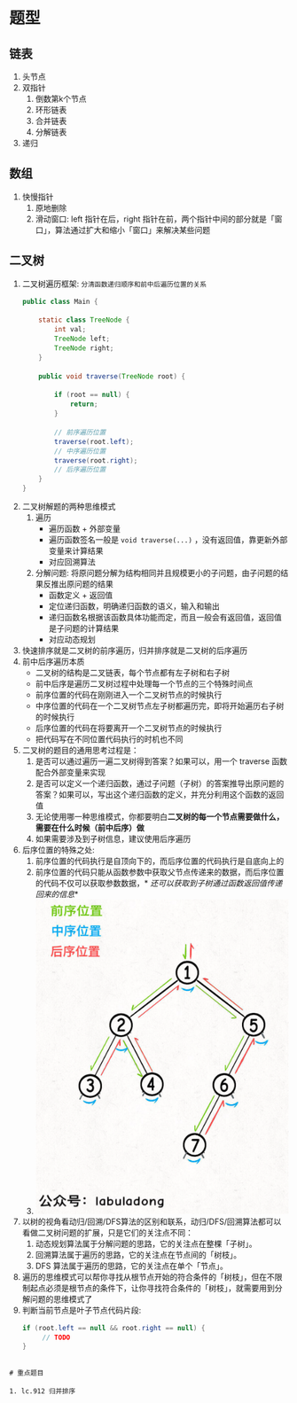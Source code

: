 # 题型

## 链表

1. 头节点
2. 双指针
    1. 倒数第k个节点
    2. 环形链表
    3. 合并链表
    4. 分解链表
3. 递归

## 数组

1. 快慢指针
    1. 原地删除
    2. 滑动窗口: left 指针在后，right 指针在前，两个指针中间的部分就是「窗口」，算法通过扩大和缩小「窗口」来解决某些问题

## 二叉树

1. 二叉树遍历框架: `分清函数递归顺序和前中后遍历位置的关系`
   ```java
   public class Main {

       static class TreeNode {
           int val;
           TreeNode left;
           TreeNode right;
       }

       public void traverse(TreeNode root) {
           
           if (root == null) {
               return;
           }
           
           // 前序遍历位置
           traverse(root.left);
           // 中序遍历位置
           traverse(root.right);
           // 后序遍历位置
       }
   }
   ```
2. 二叉树解题的两种思维模式
    1. 遍历
        - 遍历函数 + 外部变量
        - 遍历函数签名一般是 `void traverse(...)` ，没有返回值，靠更新外部变量来计算结果
        - 对应回溯算法
    2. 分解问题: 将原问题分解为结构相同并且规模更小的子问题，由子问题的结果反推出原问题的结果
        - 函数定义 + 返回值
        - 定位递归函数，明确递归函数的语义，输入和输出
        - 递归函数名根据该函数具体功能而定，而且一般会有返回值，返回值是子问题的计算结果
        - 对应动态规划
3. 快速排序就是二叉树的前序遍历，归并排序就是二叉树的后序遍历
4. 前中后序遍历本质
    - 二叉树的结构是二叉链表，每个节点都有左子树和右子树
    - 前中后序是遍历二叉树过程中处理每一个节点的三个特殊时间点
    - 前序位置的代码在刚刚进入一个二叉树节点的时候执行
    - 中序位置的代码在一个二叉树节点左子树都遍历完，即将开始遍历右子树的时候执行
    - 后序位置的代码在将要离开一个二叉树节点的时候执行
    - 把代码写在不同位置代码执行的时机也不同
5. 二叉树的题目的通用思考过程是：
    1. 是否可以通过遍历一遍二叉树得到答案？如果可以，用一个 traverse 函数配合外部变量来实现
    2. 是否可以定义一个递归函数，通过子问题（子树）的答案推导出原问题的答案？如果可以，写出这个递归函数的定义，并充分利用这个函数的返回值
    3. 无论使用哪一种思维模式，你都要明白**二叉树的每一个节点需要做什么，需要在什么时候（前中后序）做**
    4. 如果需要涉及到子树信息，建议使用后序遍历
6. 后序位置的特殊之处:
    1. 前序位置的代码执行是自顶向下的，而后序位置的代码执行是自底向上的
    2. 前序位置的代码只能从函数参数中获取父节点传递来的数据，而后序位置的代码不仅可以获取参数数据，*
       *还可以获取到子树通过函数返回值传递回来的信息**
    3. ![二叉树前中后序遍历](img/二叉树前中后序遍历.png)
7. 以树的视角看动归/回溯/DFS算法的区别和联系，动归/DFS/回溯算法都可以看做二叉树问题的扩展，只是它们的关注点不同：
    1. 动态规划算法属于分解问题的思路，它的关注点在整棵「子树」。
    2. 回溯算法属于遍历的思路，它的关注点在节点间的「树枝」。
    3. DFS 算法属于遍历的思路，它的关注点在单个「节点」。
8. 遍历的思维模式可以帮你寻找从根节点开始的符合条件的「树枝」，但在不限制起点必须是根节点的条件下，让你寻找符合条件的「树枝」，就需要用到分解问题的思维模式了
9. 判断当前节点是叶子节点代码片段:
   ```java
   if (root.left == null && root.right == null) {
        // TODO
   }

```

# 重点题目

1. lc.912 归并排序